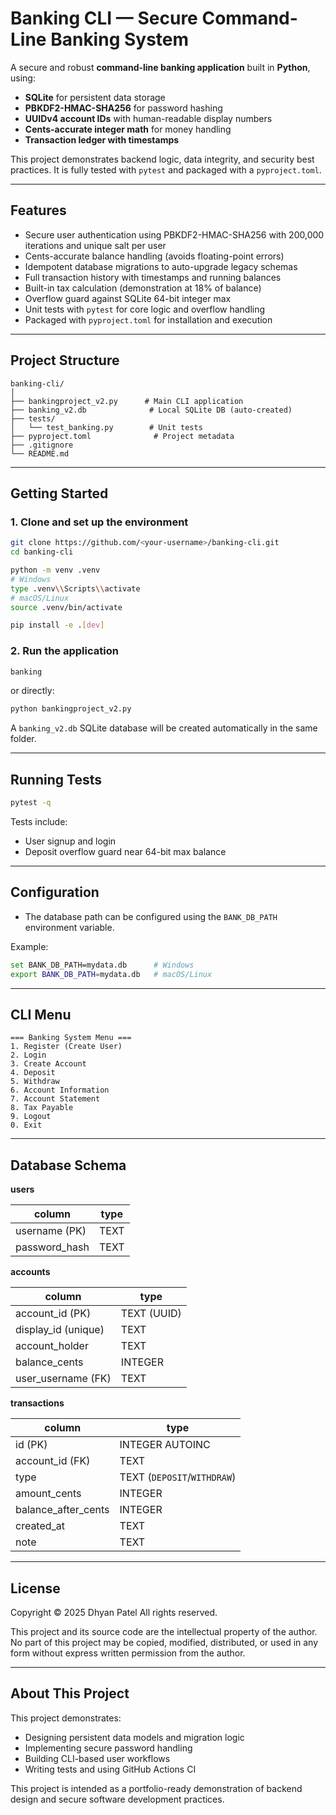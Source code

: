 # Banking CLI — Secure Command-Line Banking System

A secure and robust **command-line banking application** built in **Python**, using:

* **SQLite** for persistent data storage
* **PBKDF2-HMAC-SHA256** for password hashing
* **UUIDv4 account IDs** with human-readable display numbers
* **Cents-accurate integer math** for money handling
* **Transaction ledger with timestamps**

This project demonstrates backend logic, data integrity, and security best practices. It is fully tested with `pytest` and packaged with a `pyproject.toml`.

---

## Features

* Secure user authentication using PBKDF2-HMAC-SHA256 with 200,000 iterations and unique salt per user
* Cents-accurate balance handling (avoids floating-point errors)
* Idempotent database migrations to auto-upgrade legacy schemas
* Full transaction history with timestamps and running balances
* Built-in tax calculation (demonstration at 18% of balance)
* Overflow guard against SQLite 64-bit integer max
* Unit tests with `pytest` for core logic and overflow handling
* Packaged with `pyproject.toml` for installation and execution

---

## Project Structure

```
banking-cli/
│
├── bankingproject_v2.py      # Main CLI application
├── banking_v2.db              # Local SQLite DB (auto-created)
├── tests/
│   └── test_banking.py        # Unit tests
├── pyproject.toml              # Project metadata
├── .gitignore
└── README.md
```

---

## Getting Started

### 1. Clone and set up the environment

```bash
git clone https://github.com/<your-username>/banking-cli.git
cd banking-cli

python -m venv .venv
# Windows
type .venv\\Scripts\\activate
# macOS/Linux
source .venv/bin/activate

pip install -e .[dev]
```

### 2. Run the application

```bash
banking
```

or directly:

```bash
python bankingproject_v2.py
```

A `banking_v2.db` SQLite database will be created automatically in the same folder.

---

## Running Tests

```bash
pytest -q
```

Tests include:

* User signup and login
* Deposit overflow guard near 64-bit max balance

---

## Configuration

* The database path can be configured using the `BANK_DB_PATH` environment variable.

Example:

```bash
set BANK_DB_PATH=mydata.db      # Windows
export BANK_DB_PATH=mydata.db   # macOS/Linux
```

---

## CLI Menu

```
=== Banking System Menu ===
1. Register (Create User)
2. Login
3. Create Account
4. Deposit
5. Withdraw
6. Account Information
7. Account Statement
8. Tax Payable
9. Logout
0. Exit
```

---

## Database Schema

**users**

| column         | type |
| -------------- | ---- |
| username (PK)  | TEXT |
| password\_hash | TEXT |

**accounts**

| column               | type        |
| -------------------- | ----------- |
| account\_id (PK)     | TEXT (UUID) |
| display\_id (unique) | TEXT        |
| account\_holder      | TEXT        |
| balance\_cents       | INTEGER     |
| user\_username (FK)  | TEXT        |

**transactions**

| column                | type                        |
| --------------------- | --------------------------- |
| id (PK)               | INTEGER AUTOINC             |
| account\_id (FK)      | TEXT                        |
| type                  | TEXT (`DEPOSIT`/`WITHDRAW`) |
| amount\_cents         | INTEGER                     |
| balance\_after\_cents | INTEGER                     |
| created\_at           | TEXT                        |
| note                  | TEXT                        |

---

## License

Copyright © 2025 Dhyan Patel
All rights reserved.

This project and its source code are the intellectual property of the author.
No part of this project may be copied, modified, distributed, or used in any form without express written permission from the author.

---

## About This Project

This project demonstrates:

* Designing persistent data models and migration logic
* Implementing secure password handling
* Building CLI-based user workflows
* Writing tests and using GitHub Actions CI

This project is intended as a portfolio-ready demonstration of backend design and secure software development practices.
